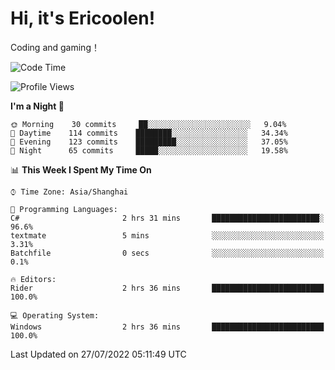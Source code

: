 # Hi, it's Ericoolen!
Coding and gaming！

<!--START_SECTION:waka-->
![Code Time](http://img.shields.io/badge/Code%20Time-341%20hrs%206%20mins-blue)

![Profile Views](http://img.shields.io/badge/Profile%20Views-2-blue)

**I'm a Night 🦉** 

```text
🌞 Morning    30 commits     ██░░░░░░░░░░░░░░░░░░░░░░░   9.04% 
🌆 Daytime    114 commits    ████████░░░░░░░░░░░░░░░░░   34.34% 
🌃 Evening    123 commits    █████████░░░░░░░░░░░░░░░░   37.05% 
🌙 Night      65 commits     █████░░░░░░░░░░░░░░░░░░░░   19.58%

```


📊 **This Week I Spent My Time On** 

```text
⌚︎ Time Zone: Asia/Shanghai

💬 Programming Languages: 
C#                       2 hrs 31 mins       ████████████████████████░   96.6% 
textmate                 5 mins              ░░░░░░░░░░░░░░░░░░░░░░░░░   3.31% 
Batchfile                0 secs              ░░░░░░░░░░░░░░░░░░░░░░░░░   0.1%

🔥 Editors: 
Rider                    2 hrs 36 mins       █████████████████████████   100.0%

💻 Operating System: 
Windows                  2 hrs 36 mins       █████████████████████████   100.0%

```


 Last Updated on 27/07/2022 05:11:49 UTC
<!--END_SECTION:waka-->

